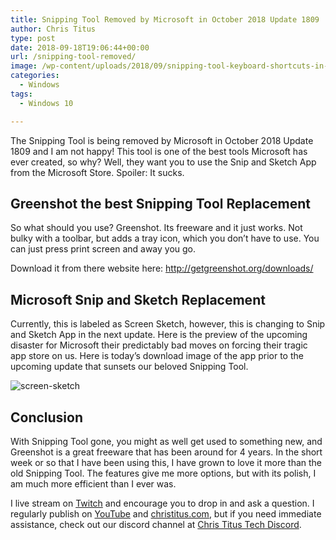 ```yaml
---
title: Snipping Tool Removed by Microsoft in October 2018 Update 1809
author: Chris Titus
type: post
date: 2018-09-18T19:06:44+00:00
url: /snipping-tool-removed/
image: /wp-content/uploads/2018/09/snipping-tool-keyboard-shortcuts-in-Windows-10_thumb-624x348.png
categories:
  - Windows
tags:
  - Windows 10

---
```

The Snipping Tool is being removed by Microsoft in October 2018 Update 1809 and I am not happy! This tool is one of the best tools Microsoft has ever created, so why? Well, they want you to use the Snip and Sketch App from the Microsoft Store. Spoiler: It sucks.<!--more-->

## Greenshot the best Snipping Tool Replacement

So what should you use? Greenshot. Its freeware and it just works. Not bulky with a toolbar, but adds a tray icon, which you don&#8217;t have to use. You can just press print screen and away you go.

Download it from there website here: <http://getgreenshot.org/downloads/>

## Microsoft Snip and Sketch Replacement

Currently, this is labeled as Screen Sketch, however, this is changing to Snip and Sketch App in the next update. Here is the preview of the upcoming disaster for Microsoft their predictably bad moves on forcing their tragic app store on us. Here is today&#8217;s download image of the app prior to the upcoming update that sunsets our beloved Snipping Tool.
  
![screen-sketch](/wp-content/uploads/2018/09/screen-sketch.png)

## Conclusion

With Snipping Tool gone, you might as well get used to something new, and Greenshot is a great freeware that has been around for 4 years. In the short week or so that I have been using this, I have grown to love it more than the old Snipping Tool. The features give me more options, but with its polish, I am much more efficient than I ever was.

I live stream on [Twitch][1] and encourage you to drop in and ask a question. I regularly publish on [YouTube][2] and [christitus.com][3], but if you need immediate assistance, check out our discord channel at [Chris Titus Tech Discord][4].

 [1]: https://twitch.tv/christitustech
 [2]: https://www.youtube.com/c/ChrisTitusTech
 [3]: https://www.christitus.com/
 [4]: https://www.christitus.com/discord
